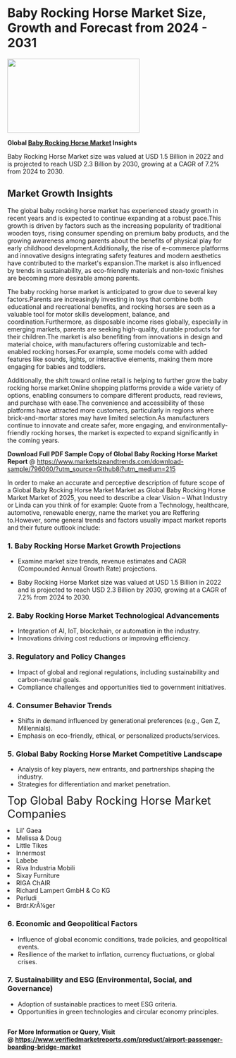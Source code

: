<H1>Baby Rocking Horse Market Size, Growth and Forecast from 2024 - 2031</H1><img class="aligncenter size-medium wp-image-584254" src="https://thirdeyenews.in/wp-content/uploads/2024/09/Global-Market-Research-300x168.jpeg" alt="" width="300" height="168" /><p><strong>Global&nbsp;<a href="https://www.marketsizeandtrends.com/download-sample/796060/?utm_source=Github8j?utm_medium=215">Baby Rocking Horse Market</a> Insights</strong></p><p>Baby Rocking Horse Market size was valued at USD 1.5 Billion in 2022 and is projected to reach USD 2.3 Billion by 2030, growing at a CAGR of 7.2% from 2024 to 2030.</p><p><h2>Market Growth Insights</h2> <p>The global baby rocking horse market has experienced steady growth in recent years and is expected to continue expanding at a robust pace.This growth is driven by factors such as the increasing popularity of traditional wooden toys, rising consumer spending on premium baby products, and the growing awareness among parents about the benefits of physical play for early childhood development.Additionally, the rise of e-commerce platforms and innovative designs integrating safety features and modern aesthetics have contributed to the market's expansion.The market is also influenced by trends in sustainability, as eco-friendly materials and non-toxic finishes are becoming more desirable among parents.</p> <p>The baby rocking horse market is anticipated to grow due to several key factors.Parents are increasingly investing in toys that combine both educational and recreational benefits, and rocking horses are seen as a valuable tool for motor skills development, balance, and coordination.Furthermore, as disposable income rises globally, especially in emerging markets, parents are seeking high-quality, durable products for their children.The market is also benefiting from innovations in design and material choice, with manufacturers offering customizable and tech-enabled rocking horses.For example, some models come with added features like sounds, lights, or interactive elements, making them more engaging for babies and toddlers.</p> <p>Additionally, the shift toward online retail is helping to further grow the baby rocking horse market.Online shopping platforms provide a wide variety of options, enabling consumers to compare different products, read reviews, and purchase with ease.The convenience and accessibility of these platforms have attracted more customers, particularly in regions where brick-and-mortar stores may have limited selection.As manufacturers continue to innovate and create safer, more engaging, and environmentally-friendly rocking horses, the market is expected to expand significantly in the coming years.</p> <p><span class=""><strong>Download Full PDF Sample Copy of Global Baby Rocking Horse Market Report</strong> @ <a href="https://www.marketsizeandtrends.com/download-sample/796060/?utm_source=Github8j?utm_medium=215" target="_blank">https://www.marketsizeandtrends.com/download-sample/796060/?utm_source=Github8j?utm_medium=215</a></span></p><p>In order to make an accurate and perceptive description of future scope of a Global&nbsp;Baby Rocking Horse Market Market as Global&nbsp;Baby Rocking Horse Market Market of 2025, you need to describe a clear Vision &ndash; What Industry or Linda can you think of for example: Quote from a Technology, healthcare, automotive, renewable energy, name the market you are Reffering to.However, some general trends and factors usually impact market reports and their future outlook include:</p><h3>1.&nbsp;<strong>Baby Rocking Horse Market Growth Projections</strong></h3><ul><li>Examine market size trends, revenue estimates and CAGR (Compounded Annual Growth Rate) projections.</li><li><p>Baby Rocking Horse Market size was valued at USD 1.5 Billion in 2022 and is projected to reach USD 2.3 Billion by 2030, growing at a CAGR of 7.2% from 2024 to 2030.</p></li></ul><h3>2.&nbsp;<strong>Baby Rocking Horse Market Technological Advancements</strong></h3><ul><li>Integration of AI, IoT, blockchain, or automation in the industry.</li><li>Innovations driving cost reductions or improving efficiency.</li></ul><h3>3.&nbsp;<strong>Regulatory and Policy Changes</strong></h3><ul><li>Impact of global and regional regulations, including sustainability and carbon-neutral goals.</li><li>Compliance challenges and opportunities tied to government initiatives.</li></ul><h3>4.&nbsp;<strong>Consumer Behavior Trends</strong></h3><ul><li>Shifts in demand influenced by generational preferences (e.g., Gen Z, Millennials).</li><li>Emphasis on eco-friendly, ethical, or personalized products/services.</li></ul><h3>5.&nbsp;<strong>Global Baby Rocking Horse Market Competitive Landscape</strong></h3><ul><li>Analysis of key players, new entrants, and partnerships shaping the industry.</li><li>Strategies for differentiation and market penetration.</li></ul><p data-pm-slice="1 1 []"><span style="color: inherit; font-family: inherit; font-size: 25px;">Top Global Baby Rocking Horse Market Companies</span></p><div class="" data-test-id=""><p><li>Lil' Gaea</li><li> Melissa & Doug</li><li> Little Tikes</li><li> Innermost</li><li> Labebe</li><li> Riva Industria Mobili</li><li> Sixay Furniture</li><li> RIGA ChAIR</li><li> Richard Lampert GmbH & Co KG</li><li> Perludi</li><li> Brdr.KrÃ¼ger</li></p></div><h3>6.&nbsp;<strong>Economic and Geopolitical Factors</strong></h3><ul><li>Influence of global economic conditions, trade policies, and geopolitical events.</li><li>Resilience of the market to inflation, currency fluctuations, or global crises.</li></ul><h3>7.&nbsp;<strong>Sustainability and ESG (Environmental, Social, and Governance)</strong></h3><ul><li>Adoption of sustainable practices to meet ESG criteria.</li><li>Opportunities in green technologies and circular economy principles.</li></ul><h2><strong style="font-size: 14px;">For More Information or Query, Visit @&nbsp;</strong><a style="background-color: #ffffff; font-size: 14px;" href="https://www.marketsizeandtrends.com/report/baby-rocking-horse-market/" target="_blank">https://www.verifiedmarketreports.com/product/airport-passenger-boarding-bridge-market</a></h2>